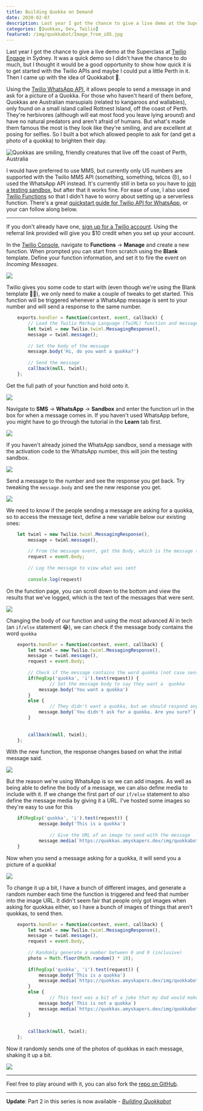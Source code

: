 ```yaml
---
title: Building Quokka on Demand
date: 2020-02-07
description: Last year I got the chance to give a live demo at the Superclass at Twilio Engage in Sydney. It was a quick demo so I didn't have the chance to do much, but I thought it would be a good opportunity to show how quick it is to get started with the Twilio APIs, and maybe I could put a little Perth in it. Then I came up with the idea of Quokkabot 🎉.
categories: [Quokkas, Dev, Twilio]
featured: /img/quokkabot/Image_from_iOS.jpg
---
```


Last year I got the chance to give a live demo at the Superclass at [Twilio Engage](https://twilioengage.com/sydney2019) in Sydney. It was a quick demo so I didn't have the chance to do much, but I thought it would be a good opportunity to show how quick it is to get started with the Twilio APIs and maybe I could put a little Perth in it. Then I came up with the idea of Quokkabot 🎉.

Using the [Twilio WhatsApp API](https://www.twilio.com/whatsapp), it allows people to send a message in and ask for a picture of a Quokka. For those who haven't heard of them before, Quokkas are Australian marsupials (related to kangaroos and wallabies), only found on a small island called Rottnest Island, off the coast of Perth. They're herbivores (although will eat most food you leave lying around) and have no natural predators and aren't afraid of humans. But what's made them famous the most is they look like they're smiling, and are excellent at posing for selfies. So I built a bot which allowed people to ask for (and get a photo of a quokka) to brighten their day.

![Quokkas are smiling, friendly creatures that live off the coast of Perth, Australia](/img/quokkabot/quokka-map.png)

I would have preferred to use MMS, but currently only US numbers are supported with the Twilio MMS API (something, something, telcos 😠), so I used the WhatsApp API instead. It's currently still in beta so you have to [join a testing sandbox](https://www.twilio.com/docs/sms/whatsapp/api#twilio-sandbox-for-whatsapp), but after that it works fine. For ease of use, I also used [Twilio Functions](https://www.twilio.com/docs/runtime/functions) so that I didn't have to worry about setting up a serverless function. There's a great [quickstart guide for Twilio API for WhatsApp](https://www.twilio.com/docs/sms/whatsapp/quickstart/node), or your can follow along below.

---
If you don't already have one, [sign up for a Twilio account](https://www.twilio.com/referral/09ifDK). Using the referral link provided will give you $10 credit when you set up your account.

In the [Twilio Console](https://www.twilio.com/console), navigate to **Functions** → **Manage** and create a new function. When prompted you can start from scratch using the **Blank** template. Define your function information, and set it to fire the event on *Incoming Messages*.

![](/img/quokkabot/twilio_function.png)

Twilio gives you some code to start with (even though we're using the Blank template 🤷‍♀️), we only need to make a couple of tweaks to get started. This function will be triggered whenever a WhatsApp message is sent to your number and will send a response to the same number.

```js
    exports.handler = function(context, event, callback) {
    	// Load the Twilio Markup Language (TwiML) function and message
    	let twiml = new Twilio.twiml.MessagingResponse(),
    	message = twiml.message();
    
    	// Set the body of the message
    	message.body('Hi, do you want a quokka?')
    
    	// Send the message
    	callback(null, twiml);
    };
```

Get the full path of your function and hold onto it. 


![](/img/quokkabot/function_path.png)

Navigate to **SMS** → **WhatsApp** → **Sandbox** and enter the function url in the box for when a message comes in. If you haven't used WhatsApp before, you might have to go through the tutorial in the **Learn** tab first.

![](/img/quokkabot/whatsapp_sandbox.png)

If you haven't already joined the WhatsApp sandbox, send a message with the activation code to the WhatsApp number, this will join the testing sandbox.

![](/img/quokkabot/whatsapp_number.png)

Send a message to the number and see the response you get back. Try tweaking the `message.body` and see the new response you get.

![](/img/quokkabot/message1.png)

We need to know if the people sending a message are asking for a quokka, so to access the message text, define a new variable below our existing ones:

```js
    let twiml = new Twilio.twiml.MessagingResponse(),
    	message = twiml.message(),
    
    	// From the message event, get the Body, which is the message text
    	request = event.Body;
    
    	// Log the message to view what was sent
    
    	console.log(request)
```

On the function page, you can scroll down to the bottom and view the results that we've logged, which is the text of the messages that were sent.

![](/img/quokkabot/functions_console.png)

Changing the body of our function and using the most advanced AI in tech (an `if/else` statement 😂), we can check if the message body contains the word `quokka`

```js
    exports.handler = function(context, event, callback) {
    	let twiml = new Twilio.twiml.MessagingResponse(),
    	message = twiml.message(),
    	request = event.Body;
    	
    	// Check if the message contains the word quokka (not case sensitive)
    	if(RegExp('quokka', 'i').test(request)) {
    			// Set the message body to say they want a  quokka
    	    message.body('You want a quokka')
    	}
    	else {
    			// They didn't want a quokka, but we should respond anyway.
    	    message.body(`You didn't ask for a quokka. Are you sure?`)
    	}
    	
    	
    	callback(null, twiml);
    };
```

With the new function, the response changes based on what the initial message said.

![](/img/quokkabot/message2.png)

But the reason we're using WhatsApp is so we can add images. As well as being able to define the body of a message, we can also define media to include with it. If we change the first part of our `if/else` statement to also define the message media by giving it a URL. I've hosted some images so they're easy to use for this

```js
    if(RegExp('quokka', 'i').test(request)) {
    	    message.body('This is a quokka')
    		
    			// Give the URL of an image to send with the message
    	    message.media(`https://quokkas.amyskapers.dev/img/quokkabot/quokka_(1).jpg`)
    }
```

Now when you send a message asking for a quokka, it will send you a picture of a quokka!

![](/img/quokkabot/message3.png)

To change it up a bit, I have a bunch of different images, and generate a random number each time the function is triggered and feed that number into the image URL. It didn't seem fair that people only got images when asking for quokkas either, so I have a bunch of images of things that aren't quokkas, to send then.

```js
    exports.handler = function(context, event, callback) {
    	let twiml = new Twilio.twiml.MessagingResponse(),
    	message = twiml.message(),
    	request = event.Body,
    
    	// Randomly generate a number between 0 and 9 (inclusive)
    	photo = Math.floor(Math.random() * 10);
    	
    	if(RegExp('quokka', 'i').test(request)) {
    	    message.body('This is a quokka')
    	    message.media(`https://quokkas.amyskapers.dev/img/quokkabot/quokka_(${photo}).jpg`)
    	}
    	else {
    			// This text was a bit of a joke that my dad would make when my parents came to visit me in Perth
    	    message.body(`This is not a quokka`)
    	    message.media(`https://quokkas.amyskapers.dev/img/quokkabot/not_quokka(${photo}).jpg`)
    	}
    	
    	
    	callback(null, twiml);
    };
```

Now it randomly sends one of the photos of quokkas in each message, shaking it up a bit.

![](/img/quokkabot/message4.png)

---

Feel free to play around with it, you can also fork the [repo on GitHub](https://github.com/amykapernick/quokka-on-demand).

---

**Update**: Part 2 in this series is now available - [*Building Quokkabot*](/building-quokkabot-part-2)
